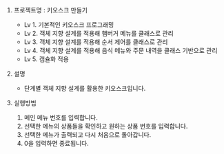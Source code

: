 1. 프로젝트명 : 키오스크 만들기
   - Lv 1. 기본적인 키오스크 프로그래밍
   - Lv 2. 객체 지향 설계를 적용해 햄버거 메뉴를 클래스로 관리
   - Lv 3. 객체 지향 설계를 적용해 순서 제어를 클래스로 관리
   - Lv 4. 객체 지향 설계를 적용해 음식 메뉴와 주문 내역을 클래스 기반으로 관리
   - Lv 5. 캡슐화 적용

2. 설명
   - 단계별 객체 지향 설계를 활용한 키오스크입니다.

3. 실행방법
   1) 메인 메뉴 번호를 입력합니다.
   2) 선택한 메뉴의 상품들을 확인하고 원하는 상품 번호를 입력합니다.
   3) 선택한 메뉴가 출력되고 다시 처음으로 돌아갑니다.
   4) 0을 입력하면 종료됩니다.
